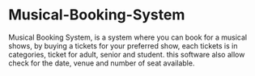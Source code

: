 # Musical-Booking-System
Musical Booking System, is a system where you can book for a musical shows, by buying a tickets for your preferred show, each tickets is in categories, ticket for adult, senior and student. this software also allow check for the date, venue and number of seat available.
